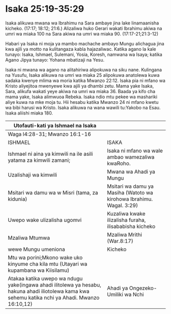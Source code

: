 # Isaka 25:19-35:29

Isaka alikuwa mwana wa Ibrahimu na Sara ambaye jina lake linamaanisha kicheko. (17:17; 18:12; 21:6.) Alizaliwa huko Gerari wakati Ibrahimu akiwa na umri wa miaka 100 na Sara akiwa na umri wa miaka 90. (17:17-21;21:3-12)

Habari ya Isaka ni moja ya mambo machache ambayo Mungu alichagua jina kwa ajili ya motto na kulitangaza kabla hajazaliwac. Katika agano la kale tunayo: Isaka, Ishmael, Sulemani, Yosia, Koresh, namwana wa Isaya; katika Agano Jipya tunayo: Yohana mbatizaji na Yesu.

Isaka ni mwana wa agano na alitahiriwa alipokuwa na siku nane. Kulingana na Yusufu, Isaka alikuwa na umri wa miaka 25 alipokuwa anatolewa kuwa sadaka kwenye mlima wa moria katika Mwanzo 22:12. Isaka pia ni mfano wa Kristo aliyejitoa mwenyewe kwa ajili ya dhambi zetu. Mama yake Isaka, Sara, alikufa wakati yeye akiwa na umri wa miaka 36. Baada ya kifo cha mama yake, Isaka alimwuoa Rebeka. Isaka ndio mtu pekee wa mashariki aliye kuwa na mke moja tu. Hii hesabu katika Mwanzo 24 ni mfano kwetu wa bibi harusi wa Kristo. Isaka alikuwa na wana wawili tu:Yakobo na Esau. Isaka aliishi miaka 180.

| Utofauti-kati ya Ishmael na Isaka                                                                                                                  |                                                                      |
| -------------------------------------------------------------------------------------------------------------------------------------------------- | -------------------------------------------------------------------- |
| Waga l4:28-31; Mwanzo 16:1-16                                                                                                                      |                                                                      |
| ISHMAEL                                                                                                                                            | ISAKA                                                                |
| Ishmael ni aina ya kimwili na ile asili yatama za kimwili zamani;                                                                                  | Isaka ni mfano wa wale ambao wamezaliwa kwaRoho.                     |
| Uzalishaji wa kimwili                                                                                                                              | Mwana wa Ahadi ya Mungu                                              |
| Msitari wa damu wa w Misri (tama, za kidunia)                                                                                                      | Msitari wa damu ya Masiha (Watoto wa kirohowa Ibrahimu. Wagal. 3:29) |
| Uwepo wake ulizalisha ugomvi                                                                                                                       | Kuzaliwa kwake ilizalisha furaha, ilisababisha kicheko               |
| Mzaliwa Mtumwa                                                                                                                                     | Mzaliwa Mrithi (War.8:17)                                            |
| wewe Mungu umeniona                                                                                                                                | Kicheko                                                              |
| Mtu wa porini;Mkono wake uko kinyume cha kila mtu (Utayari wa kupambana wa Kiisilamu)                                                              |                                                                      |
| Atakaa katika uwepo wa ndugu yake(ingawa ahadi ilitolewa ya hesabu, hakuna ahadi iliotolewa kama kwa sehemu katika nchi ya Ahadi. Mwanzo 16:10,12) | Ahadi ya Ongezeko-Umiliki wa Nchi                                    |
